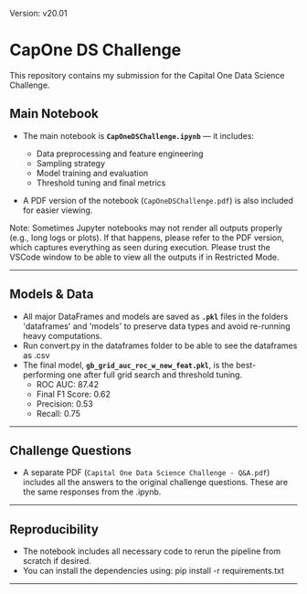 Version: v20.01

# CapOne DS Challenge

This repository contains my submission for the Capital One Data Science Challenge.

## Main Notebook

- The main notebook is **`CapOneDSChallenge.ipynb`** — it includes:
  - Data preprocessing and feature engineering
  - Sampling strategy
  - Model training and evaluation
  - Threshold tuning and final metrics

- A PDF version of the notebook (`CapOneDSChallenge.pdf`) is also included for easier viewing.

Note: Sometimes Jupyter notebooks may not render all outputs properly (e.g., long logs or plots). If that happens, please refer to the PDF version, which captures everything as seen during execution. Please trust the VSCode window to be able to view all the outputs if in Restricted Mode.

---

## Models & Data

- All major DataFrames and models are saved as **`.pkl`** files in the folders 'dataframes' and 'models' to preserve data types and avoid re-running heavy computations.
- Run convert.py in the dataframes folder to be able to see the dataframes as .csv
- The final model, **`gb_grid_auc_roc_w_new_feat.pkl`**, is the best-performing one after full grid search and threshold tuning.
  - ROC AUC: 87.42  
  - Final F1 Score: 0.62  
  - Precision: 0.53  
  - Recall: 0.75

---

## Challenge Questions

- A separate PDF (`Capital One Data Science Challenge - Q&A.pdf`) includes all the answers to the original challenge questions. These are the same responses from the .ipynb.

---

## Reproducibility

- The notebook includes all necessary code to rerun the pipeline from scratch if desired.
- You can install the dependencies using:
  pip install -r requirements.txt

---
